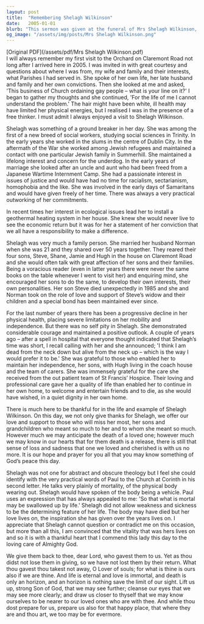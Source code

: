 ```yaml
---
layout: post
title:  "Remembering Shelagh Wilkinson"
date:   2005-01-01
blurb: "This sermon was given at the funeral of Mrs Shelagh Wilkinson, a woman remembered for her free thinking, ground-breaking work in social sciences, and her commitment to justice and ecological issues. Despite her physical decline in later years, she maintained a positive outlook and continued to inspire those around her. Her life serves as a reminder of the importance of love, courage, and the power of an enquiring mind."
og_image: "/assets/img/posts/Mrs Shelagh Wilkinson.png"
---
```

[Original PDF](/assets/pdf/Mrs Shelagh Wilkinson.pdf)    
I will always remember my first visit to the Orchard on Claremont Road not long after I arrived here in 2005. I was invited in with great courtesy and questions about where I was from, my wife and family and their interests, what Parishes I had served in. She spoke of her own life, her late husband and family and her own convictions. Then she looked at me and asked, 'This business of Church ordaining gay people – what is your line on it?' I began to gather my thoughts and she continued, 'For the life of me I cannot understand the problem.' The hair might have been white, ill health may have limited her physical energies, but I realised I was in the presence of a free thinker. I must admit I always enjoyed a visit to Shelagh Wilkinson.

Shelagh was something of a ground breaker in her day. She was among the first of a new breed of social workers, studying social sciences in Trinity. In the early years she worked in the slums in the centre of Dublin City. In the aftermath of the War she worked among Jewish refugees and maintained a contact with one particular Jewish family in Summerhill. She maintained a lifelong interest and concern for the underdog. In the early years of marriage she looked after an uncle and aunt who had been freed from a Japanese Wartime Internment Camp. She had a passionate interest in issues of justice and would have had no time for racialism, sectarianism, homophobia and the like. She was involved in the early days of Samaritans and would have given freely of her time. There was always a very practical outworking of her commitments.

In recent times her interest in ecological issues lead her to install a geothermal heating system in her house. She knew she would never live to see the economic return but it was for her a statement of her conviction that we all have a responsibility to make a difference.

Shelagh was very much a family person. She married her husband Norman when she was 21 and they shared over 50 years together. They reared their four sons, Steve, Shane, Jamie and Hugh in the house on Claremont Road and she would often talk with great affection of her sons and their families. Being a voracious reader (even in latter years there were never the same books on the table whenever I went to visit her) and enquiring mind, she encouraged her sons to do the same, to develop their own interests, their own personalities. Her son Steve died unexpectedly in 1985 and she and Norman took on the role of love and support of Steve’s widow and their children and a special bond has been maintained ever since.

For the last number of years there has been a progressive decline in her physical health, placing severe limitations on her mobility and independence. But there was no self pity in Shelagh. She demonstrated considerable courage and maintained a positive outlook. A couple of years ago – after a spell in hospital that everyone thought indicated that Shelagh’s time was short, I recall calling with her and she announced; 'I think I am dead from the neck down but alive from the neck up – which is the way I would prefer it to be.' She was grateful to those who enabled her to maintain her independence, her sons, with Hugh living in the coach house and the team of carers. She was immensely grateful for the care she received from the out patient team of St Francis’ Hospice. Their loving and professional care gave her a quality of life than enabled her to continue in her own home, to welcome and entertain friends and to die, as she would have wished, in a quiet dignity in her own home.

There is much here to be thankful for in the life and example of Shelagh Wilkinson. On this day, we not only give thanks for Shelagh, we offer our love and support to those who will miss her most, her sons and grandchildren who meant so much to her and to whom she meant so much. However much we may anticipate the death of a loved one; however much we may know in our hearts that for them death is a release, there is still that sense of loss and sadness that one we loved and cherished is with us no more. It is our hope and prayer for you all that you may know something of God’s peace this day.

Shelagh was not one for abstract and obscure theology but I feel she could identify with the very practical words of Paul to the Church at Corinth in his second letter. He talks very plainly of mortality, of the physical body wearing out. Shelagh would have spoken of the body being a vehicle. Paul uses an expression that has always appealed to me: 'So that what is mortal may be swallowed up by life.' Shelagh did not allow weakness and sickness to be the determining feature of her life. The body may have died but her love lives on, the inspiration she has given over the years lives on. I appreciate that Shelagh cannot question or contradict me on this occasion, but more than all this, I am convinced that the vitality that was hers lives on and so it is with a thankful heart that I commend this lady this day to the loving care of Almighty God.

We give them back to thee, dear Lord, who gavest them to us. Yet as thou didst not lose them in giving, so we have not lost them by their return. What thou gavest thou takest not away, O Lover of souls; for what is thine is ours also if we are thine. And life is eternal and love is immortal, and death is only an horizon, and an horizon is nothing save the limit of our sight. Lift us up, strong Son of God, that we may see further; cleanse our eyes that we may see more clearly; and draw us closer to thyself that we may know ourselves to be nearer to our loved ones who are with thee. And while thou dost prepare for us, prepare us also for that happy place, that where they are and thou art, we too may be for evermore.
